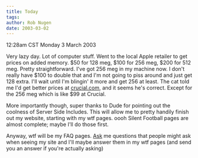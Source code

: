 ```yaml
---
title: Today
tags: 
author: Rob Nugen
date: 2003-03-02
---
```


<p class=date>12:28am CST Monday 3 March 2003</p>

<p>Very lazy day.  Lot of computer stuff.  Went to the local Apple
retailer to get prices on added memory.  $50 for 128 meg, $100 for 256
meg, $200 for 512 meg.  Pretty straightforward.  I've got 256 meg in
my machine now.  I don't really have $100 to double that and I'm not
going to piss around and just get 128 extra.  I'll wait until I'm
blingin' it more and get 256 at least.  The cat told me I'd get better
prices at <a href="http://www.crucial.com">crucial.com</a>, and it
seems he's correct.  Except for the 256 meg which is like $99 at
Crucial.</p>

<p>More importantly though, super thanks to Dude for pointing out the
coolness of Server Side Includes.  This will allow me to pretty
handily finish out my website, starting with my wtf pages.  oooh
Silent Football pages are almost complete; maybe I'll do those
first.</p>

<p>Anyway, wtf will be my FAQ pages.  <a
href="mailto:wtf_does_wtf_mean@robnugen.com">Ask</a> me questions
that people might ask when seeing my site and I'll maybe answer them
in my wtf pages (and send you an answer if you're actually asking)</p>

